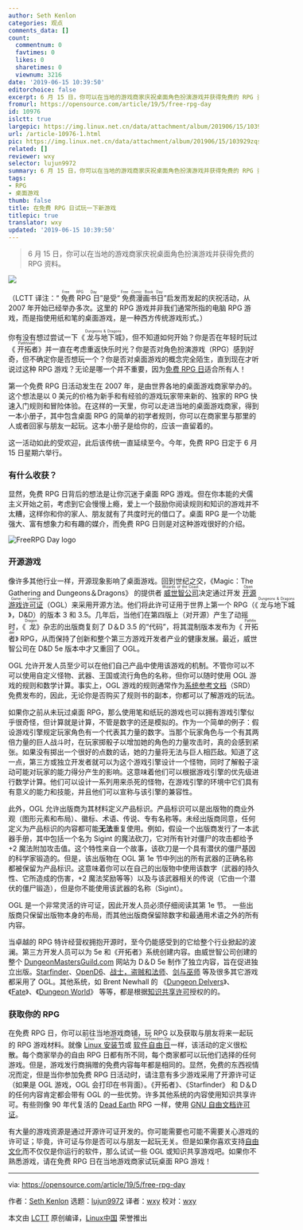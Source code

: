```yaml
---
author: Seth Kenlon
categories: 观点
comments_data: []
count:
  commentnum: 0
  favtimes: 0
  likes: 0
  sharetimes: 0
  viewnum: 3216
date: '2019-06-15 10:39:50'
editorchoice: false
excerpt: 6 月 15 日，你可以在当地的游戏商家庆祝桌面角色扮演游戏并获得免费的 RPG 资料。
fromurl: https://opensource.com/article/19/5/free-rpg-day
id: 10976
islctt: true
largepic: https://img.linux.net.cn/data/attachment/album/201906/15/103929zqshc08df49dv0c2.jpg
url: /article-10976-1.html
pic: https://img.linux.net.cn/data/attachment/album/201906/15/103929zqshc08df49dv0c2.jpg.thumb.jpg
related: []
reviewer: wxy
selector: lujun9972
summary: 6 月 15 日，你可以在当地的游戏商家庆祝桌面角色扮演游戏并获得免费的 RPG 资料。
tags:
- RPG
- 桌面游戏
thumb: false
title: 在免费 RPG 日试玩一下新游戏
titlepic: true
translator: wxy
updated: '2019-06-15 10:39:50'
---
```



> 
> 6 月 15 日，你可以在当地的游戏商家庆祝桌面角色扮演游戏并获得免费的 RPG 资料。
> 
> 
> 


![](/data/attachment/album/201906/15/103929zqshc08df49dv0c2.jpg)


（LCTT 译注：“<ruby> 免费 RPG 日 <rt>  Free RPG Day </rt></ruby>”是受“<ruby> 免费漫画书日 <rt>  Free Comic Book Day </rt></ruby>”启发而发起的庆祝活动，从 2007 年开始已经举办多次。这里的 RPG 游戏并非我们通常所指的电脑 RPG 游戏，而是指使用纸和笔的桌面游戏，是一种西方传统游戏形式。）


你有没有想过尝试一下《<ruby> 龙与地下城 <rt>  Dungeons &amp; Dragons </rt></ruby>》，但不知道如何开始？你是否在年轻时玩过《<ruby> 开拓者 <rt>  Pathfinder </rt></ruby>》并一直在考虑重返快乐时光？你是否对角色扮演游戏（RPG）感到好奇，但不确定你是否想玩一个？你是否对桌面游戏的概念完全陌生，直到现在才听说过这种 RPG 游戏？无论是哪一个并不重要，因为[免费 RPG 日](https://www.freerpgday.com/)适合所有人！


第一个免费 RPG 日活动发生在 2007 年，是由世界各地的桌面游戏商家举办的。这个想法是以 0 美元的价格为新手和有经验的游戏玩家带来新的、独家的 RPG 快速入门规则和冒险体验。在这样的一天里，你可以走进当地的桌面游戏商家，得到一本小册子，其中包含桌面 RPG 的简单的初学者规则，你可以在商家里与那里的人或者回家与朋友一起玩。这本小册子是给你的，应该一直留着的。


这一活动如此的受欢迎，此后该传统一直延续至今。今年，免费 RPG 日定于 6 月 15 日星期六举行。


### 有什么收获？


显然，免费 RPG 日背后的想法是让你沉迷于桌面 RPG 游戏。但在你本能的犬儒主义开始之前，考虑到它会慢慢上瘾，爱上一个鼓励你阅读规则和知识的游戏并不太糟，这样你和你的家人、朋友就有了共度时光的借口了。桌面 RPG 是一个功能强大、富有想象力和有趣的媒介，而免费 RPG 日则是对这种游戏很好的介绍。


![FreeRPG Day logo](/data/attachment/album/201906/15/103954pcg1cimwcn3zbzbm.jpg "FreeRPG Day logo")


### 开源游戏


像许多其他行业一样，开源现象影响了桌面游戏。回到世纪之交，《Magic：The Gathering and Dungeons＆Dragons》 的提供者<ruby> <a href="https://company.wizards.com/">  威世智公司 </a> <rt>  Wizards of the Coast </rt></ruby>决定通过开发<ruby> <a href="http://www.opengamingfoundation.org/licenses.html">  开源游戏许可证 </a> <rt>  Open Game License </rt></ruby>（OGL）来采用开源方法。他们将此许可证用于世界上第一个 RPG（《<ruby> 龙与地下城 <rt>  Dungeons &amp; Dragons </rt></ruby>》，D&D）的版本 3 和 3.5。几年后，当他们在第四版上（对开源）产生了动摇时，《<ruby> 龙 <rt>  Dragon </rt></ruby>》杂志的出版商复刻了 D＆D 3.5 的“代码”，将其混制版本发布为《<ruby> 开拓者 <rt>  Pathfinder </rt></ruby>》 RPG，从而保持了创新和整个第三方游戏开发者产业的健康发展。最近，威世智公司在 D&D 5e 版本中才又重回了 OGL。


OGL 允许开发人员至少可以在他们自己产品中使用该游戏的机制。不管你可以不可以使用自定义怪物、武器、王国或流行角色的名称，但你可以随时使用 OGL 游戏的规则和数学计算。事实上，OGL 游戏的规则通常作为[系统参考文档](https://www.d20pfsrd.com/)（SRD）免费发布的，因此，无论你是否购买了规则书的副本，你都可以了解游戏的玩法。


如果你之前从未玩过桌面 RPG，那么使用笔和纸玩的游戏也可以拥有游戏引擎似乎很奇怪，但计算就是计算，不管是数字的还是模拟的。作为一个简单的例子：假设游戏引擎规定玩家角色有一个代表其力量的数字。当那个玩家角色与一个有其两倍力量的巨人战斗时，在玩家掷骰子以增加她的角色的力量攻击时，真的会感到紧张。如果没有掷出一个很好的点数的话，她的力量将无法与巨人相匹敌。知道了这一点，第三方或独立开发者就可以为这个游戏引擎设计一个怪物，同时了解骰子滚动可能对玩家的能力得分产生的影响。这意味着他们可以根据游戏引擎的优先级进行数学计算。他们可以设计一系列用来杀死的怪物，在游戏引擎的环境中它们具有有意义的能力和技能，并且他们可以宣称与该引擎的兼容性。


此外，OGL 允许出版商为其材料定义产品标识。产品标识可以是出版物的商业外观（图形元素和布局）、徽标、术语、传说、专有名称等。未经出版商同意，任何定义为产品标识的内容都可能**无法**重复使用。例如，假设一个出版商发行了一本武器手册，其中包括一个名为 Sigint 的魔法砍刀，它对所有针对僵尸的攻击都给予 +2 魔法附加攻击值。这个特性来自一个故事，该砍刀是一个具有潜伏的僵尸基因的科学家锻造的。但是，该出版物在 OGL 第 1e 节中列出的所有武器的正确名称都被保留为产品标识。这意味着你可以在自己的出版物中使用该数字（武器的持久性、它所造成的伤害，+2 魔法奖励等等）以及与该武器相关的传说（它由一个潜伏的僵尸锻造），但是你不能使用该武器的名称（Sigint）。


OGL 是一个非常灵活的许可证，因此开发人员必须仔细阅读其第 1e 节。 一些出版商只保留出版物本身的布局，而其他出版商保留除数字和最通用术语之外的所有内容。


当卓越的 RPG 特许经营权拥抱开源时，至今仍能感受到的它给整个行业掀起的波澜。第三方开发人员可以为 5e 和《开拓者》系统创建内容。由威世智公司创建的整个 [DungeonMastersGuild.com](https://www.dmsguild.com/) 网站为 D＆D 5e 制作了独立内容，旨在促进独立出版。[Starfinder](https://paizo.com/starfinder)、[OpenD6](https://ogc.rpglibrary.org/index.php?title=OpenD6)、[战士，盗贼和法师](http://www.stargazergames.eu/games/warrior-rogue-mage/)、[剑与巫师](https://froggodgames.com/frogs/product/swords-wizardry-complete-rulebook/) 等及很多其它游戏都采用了 OGL。其他系统，如 Brent Newhall 的 《[Dungeon Delvers](http://brentnewhall.com/games/doku.php?id=games:dungeon_delvers)》、《[Fate](http://www.faterpg.com/licensing/licensing-fate-cc-by/)》、《[Dungeon World](http://dungeon-world.com/)》 等等，都是根据[知识共享许可](https://creativecommons.org/)授权的的。


### 获取你的 RPG


在免费 RPG 日，你可以前往当地游戏商铺，玩 RPG 以及获取与朋友将来一起玩的 RPG 游戏材料。就像<ruby> <a href="https://www.tldp.org/HOWTO/Installfest-HOWTO/introduction.html">  Linux 安装节 </a> <rt>  Linux installfest </rt></ruby> 或 <ruby> <a href="https://www.softwarefreedomday.org/">  软件自由日 </a> <rt>  Software Freedom Day </rt></ruby>一样，该活动的定义很松散。每个商家举办的自由 RPG 日都有所不同，每个商家都可以玩他们选择的任何游戏。但是，游戏发行商捐赠的免费内容每年都是相同的。显然，免费的东西视情况而定，但是当你参加免费 RPG 日活动时，请注意有多少游戏采用了开源许可证（如果是 OGL 游戏，OGL 会打印在书背面）。《开拓者》、《Starfinder》 和 D＆D 的任何内容肯定都会带有 OGL 的一些优势。许多其他系统的内容使用知识共享许可。有些则像 90 年代复活的 [Dead Earth](https://mixedsignals.ml/games/blog/blog_dead-earth) RPG 一样，使用 [GNU 自由文档许可证](https://www.gnu.org/licenses/fdl-1.3.en.html)。


有大量的游戏资源是通过开源许可证开发的。你可能需要也可能不需要关心游戏的许可证；毕竟，许可证与你是否可以与朋友一起玩无关。但是如果你喜欢支持[自由文化](https://opensource.com/article/18/1/creative-commons-real-world)而不仅仅是你运行的软件，那么试试一些 OGL 或知识共享游戏吧。如果你不熟悉游戏，请在免费 RPG 日在当地游戏商家试玩桌面 RPG 游戏！




---


via: <https://opensource.com/article/19/5/free-rpg-day>


作者：[Seth Kenlon](https://opensource.com/users/seth/users/erez/users/seth) 选题：[lujun9972](https://github.com/lujun9972) 译者：[wxy](https://github.com/wxy) 校对：[wxy](https://github.com/wxy)


本文由 [LCTT](https://github.com/LCTT/TranslateProject) 原创编译，[Linux中国](https://linux.cn/) 荣誉推出